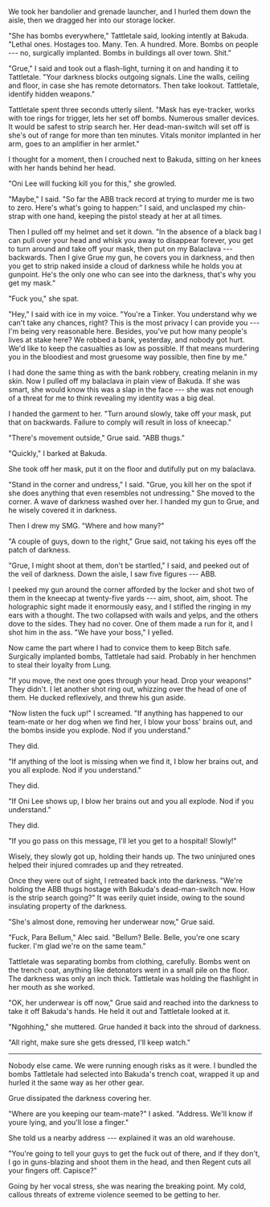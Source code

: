 We took her bandolier and grenade launcher, and I hurled them
down the aisle, then we dragged her into our storage locker.

"She has bombs everywhere," Tattletale said, looking intently at Bakuda. "Lethal ones.
Hostages too. Many. Ten. A hundred. More. Bombs on people --- no, surgically implanted.
Bombs in buildings all over town. Shit."

"Grue," I said and took out a flash-light, turning it on and handing it to Tattletale.
"Your darkness blocks outgoing signals. Line the walls, ceiling and floor,
in case she has remote detornators. Then take lookout. Tattletale, identify hidden weapons."

Tattletale spent three seconds utterly silent. "Mask has eye-tracker, works with toe rings for trigger,
lets her set off bombs. Numerous smaller devices. It would be safest to strip search her. Her dead-man-switch
will set off is she's out of range for more than ten minutes. Vitals monitor implanted in her arm, goes to
an amplifier in her armlet."

I thought for a moment, then I crouched next to Bakuda, sitting on her knees with her hands
behind her head.

"Oni Lee will fucking kill you for this," she growled.

"Maybe," I said. "So far the ABB track record at trying to murder me is two to zero.
Here's what's going to happen:" I said, and unclasped my chin-strap with one hand,
keeping the pistol steady at her at all times.

Then I pulled off my helmet and set it down. "In the absence of a black bag I can pull over your
head and whisk you away to disappear forever, you get to turn around and take off your mask,
then put on my Balaclava --- backwards. Then I give Grue my gun, he covers you in darkness,
and then you get to strip naked inside a cloud of darkness while he holds you at gunpoint.
He's the only one who can see into the darkness, that's why you get my mask."

"Fuck you," she spat.

"Hey," I said with ice in my voice. "You're a Tinker. You understand why we can't take any chances, right?
This is the most privacy I can provide you --- I'm being very reasonable here.
Besides, you've put how many people's lives at stake here? We robbed a bank, yesterday,
and nobody got hurt. We'd like to keep the casualties as low as possible.
If that means murdering you in the bloodiest and most gruesome way possible, then fine by me."

I had done the same thing as with the bank robbery, creating melanin in my skin.
Now I pulled off my balaclava in plain view of Bakuda. If she was smart, she would know
this was a slap in the face --- she was not enough of a threat for me to think
revealing my identity was a big deal.

I handed the garment to her. "Turn around slowly, take off your mask, put that on backwards.
Failure to comply will result in loss of kneecap."

"There's movement outside," Grue said. "ABB thugs."

"Quickly," I barked at Bakuda.

She took off her mask, put it on the floor and dutifully put on my balaclava.

"Stand in the corner and undress," I said. "Grue, you kill her on the
spot if she does anything that even resembles not undressing."
She moved to the corner. A wave of darkness washed over her. I handed my gun to Grue,
and he wisely covered it in darkness.

Then I drew my SMG. "Where and how many?"

"A couple of guys, down to the right," Grue said, not taking his eyes off the patch of darkness.

"Grue, I might shoot at them, don't be startled," I said, and  peeked out of the
veil of darkness. Down the aisle, I saw five figures --- ABB.

I peeked my gun around the corner afforded by the locker and shot two of them in the kneecap at
twenty-five yards --- aim, shoot, aim, shoot.
The holographic sight made it enormously easy, and I stifled the ringing in my ears with a thought.
The two collapsed with wails and yelps, and the others dove to the sides. They had no cover. One of
them made a run for it, and I shot him in the ass. "We have your boss," I yelled.

Now came the part where I had to convice them to keep Bitch safe. Surgically implanted bombs,
Tattletale had said. Probably in her henchmen to steal their loyalty from Lung.

"If you move, the next one goes through your head. Drop your weapons!" They didn't. I let 
another shot ring out, whizzing over the head of one of them. He ducked reflexively, and threw
his gun aside.

"Now listen the fuck up!" I screamed. "If anything has happened to our team-mate or her dog when we find her,
I blow your boss' brains out, and the bombs inside you explode. Nod if you understand."

They did.

"If anything of the loot is missing when we find it, I blow her brains out,
and you all explode. Nod if you understand."

They did.

"If Oni Lee shows up, I blow her brains out and you all explode. Nod if you understand."

They did.

"If you go pass on this message, I'll let you get to a hospital! Slowly!"

Wisely, they slowly got up, holding their hands up. The two uninjured ones helped
their injured comrades up and they retreated.

Once they were out of sight, I retreated back into the
darkness. "We're holding the ABB thugs hostage with Bakuda's dead-man-switch now.
How is the strip search going?" It was eerily quiet inside, owing to the
sound insulating property of the darkness.

"She's almost done, removing her underwear now," Grue said.

"Fuck, Para Bellum," Alec said. "Bellum? Belle. Belle, you're one scary fucker. I'm glad we're on the 
same team."

Tattletale was separating bombs from clothing, carefully. Bombs went on the trench coat, anything like detonators
went in a small pile on the floor. The darkness was only an inch thick. Tattletale was holding the flashlight
in her mouth as she worked.

"OK, her underwear is off now," Grue said and reached into the darkness to take it off Bakuda's hands.
He held it out and Tattletale looked at it.

"Ngohhing," she muttered. Grue handed it back into the shroud of darkness.

"All right, make sure she gets dressed, I'll keep watch."

----

Nobody else came. We were running enough risks as it were. I bundled the bombs Tattletale had selected
into Bakuda's trench coat, wrapped it up and hurled it the same way as her other gear.

Grue dissipated the darkness covering her.

"Where are you keeping our team-mate?" I asked. "Address. We'll know if youre lying, and you'll lose
a finger."

She told us a nearby address --- explained it was an old warehouse.

"You're going to tell your guys to get the fuck out of there, and if they don't, I go in guns-blazing
and shoot them in the head, and then Regent cuts all your fingers off. Capisce?"

Going by her vocal stress, she was nearing the breaking point. My cold, callous threats of extreme
violence seemed to be getting to her.
